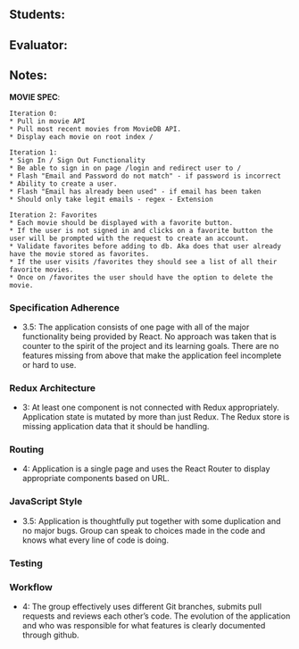 ## Students:
## Evaluator:
## Notes:

**MOVIE SPEC**:

```
Iteration 0:
* Pull in movie API
* Pull most recent movies from MovieDB API.
* Display each movie on root index /

Iteration 1:
* Sign In / Sign Out Functionality
* Be able to sign in on page /login and redirect user to /
* Flash "Email and Password do not match" - if password is incorrect
* Ability to create a user.
* Flash "Email has already been used" - if email has been taken
* Should only take legit emails - regex - Extension

Iteration 2: Favorites
* Each movie should be displayed with a favorite button.
* If the user is not signed in and clicks on a favorite button the user will be prompted with the request to create an account.
* Validate favorites before adding to db. Aka does that user already have the movie stored as favorites.
* If the user visits /favorites they should see a list of all their favorite movies.
* Once on /favorites the user should have the option to delete the movie.
```

### Specification Adherence  

* 3.5: The application consists of one page with all of the major functionality being provided by React. No approach was taken that is counter to the spirit of the project and its learning goals. There are no features missing from above that make the application feel incomplete or hard to use.

### Redux Architecture

* 3: At least one component is not connected with Redux appropriately. Application state is mutated by more than just Redux. The Redux store is missing application data that it should be handling.

### Routing

* 4: Application is a single page and uses the React Router to display appropriate components based on URL.


### JavaScript Style

* 3.5: Application is thoughtfully put together with some duplication and no major bugs. Group can speak to choices made in the code and knows what every line of code is doing.


### Testing

<!-- * 4: Project has a running test suite that exercises the application using Enzyme. The test suite covers almost all aspects of the application including the Redux actions and reducers.
* 3: Project has a running test suite that tests multiple levels but fails to cover some features.
* 2: Project has sporadic use of tests at multiple levels. The application contains numerous holes in testing and/or many features are untested.
* 1: There is little or no evidence of testing in this application. -->

### Workflow

* 4: The group effectively uses different Git branches, submits pull requests and reviews each other’s code. The evolution of the application and who was responsible for what features is clearly documented through github.
